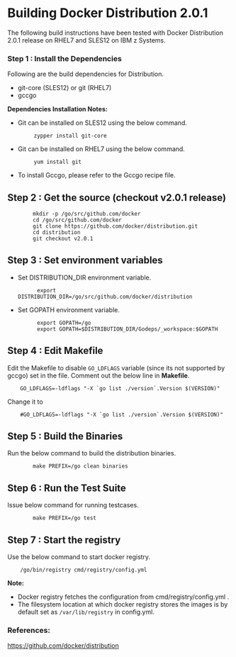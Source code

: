 # Building Docker Distribution 2.0.1

The following build instructions have been tested with Docker Distribution 2.0.1 release on RHEL7 and SLES12 on IBM z Systems.

### Step 1 : Install the Dependencies
Following are the build dependencies for Distribution. 

* git-core (SLES12) or git (RHEL7)
* gccgo

**Dependencies Installation Notes:**   
*  Git can be installed on SLES12 using the below command.
     
            zypper install git-core

*  Git can be installed on RHEL7 using the below command.

            yum install git
            
 *  To install Gccgo, please refer to the Gccgo recipe file.

## Step 2 : Get the source (checkout v2.0.1 release)
            mkdir -p /go/src/github.com/docker
            cd /go/src/github.com/docker
            git clone https://github.com/docker/distribution.git
            cd distribution
            git checkout v2.0.1
            
## Step 3 : Set environment variables
* Set DISTRIBUTION_DIR environment variable. 

            export DISTRIBUTION_DIR=/go/src/github.com/docker/distribution

* Set GOPATH environment variable.

            export GOPATH=/go
            export GOPATH=$DISTRIBUTION_DIR/Godeps/_workspace:$GOPATH
            
## Step 4 : Edit Makefile
Edit the Makefile to disable ```GO_LDFLAGS``` variable (since its not supported by gccgo) set in the file. Comment out the below line in **Makefile**.

        GO_LDFLAGS=-ldflags "-X `go list ./version`.Version $(VERSION)"


Change it to

        #GO_LDFLAGS=-ldflags "-X `go list ./version`.Version $(VERSION)"
        
## Step 5 : Build the Binaries

Run the below command to build the distribution binaries.

            make PREFIX=/go clean binaries
            
## Step 6 : Run the Test Suite
Issue below command for running testcases.

            make PREFIX=/go test
            
## Step 7 : Start the registry 
Use the below command to start docker registry.

        /go/bin/registry cmd/registry/config.yml

**Note:**

* Docker registry fetches the configuration from cmd/registry/config.yml . 
* The filesystem location at which docker registry stores the images is by default set as ```/var/lib/registry``` in config.yml.

### References:
https://github.com/docker/distribution

